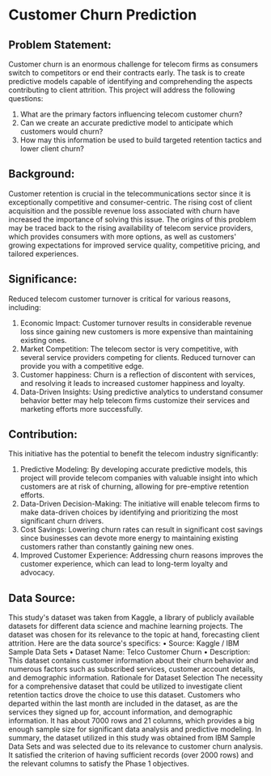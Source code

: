 # Customer Churn Prediction

## Problem Statement:
Customer churn is an enormous challenge for telecom firms as consumers switch to competitors or end their contracts early. The task is to create predictive models capable of identifying and comprehending the aspects contributing to client attrition. This project will address the following questions:
1. What are the primary factors influencing telecom customer churn?
2. Can we create an accurate predictive model to anticipate which customers would churn?
3. How may this information be used to build targeted retention tactics and lower client churn?
 
## Background:
Customer retention is crucial in the telecommunications sector since it is exceptionally competitive and consumer-centric. The rising cost of client acquisition and the possible revenue loss associated with churn have increased the importance of solving this issue. The origins of this problem may be traced back to the rising availability of telecom service providers, which provides consumers with more options, as well as customers' growing expectations for improved service quality, competitive pricing, and tailored experiences.



## Significance:
Reduced telecom customer turnover is critical for various reasons, including:
1. Economic Impact: Customer turnover results in considerable revenue loss since gaining new customers is more expensive than maintaining existing ones.
2. Market Competition: The telecom sector is very competitive, with several service providers competing for clients. Reduced turnover can provide you with a competitive edge.
3. Customer happiness: Churn is a reflection of discontent with services, and resolving it leads to increased customer happiness and loyalty.
4. Data-Driven Insights: Using predictive analytics to understand consumer behavior better may help telecom firms customize their services and marketing efforts more successfully.
 
 
## Contribution:
This initiative has the potential to benefit the telecom industry significantly:
1. Predictive Modeling: By developing accurate predictive models, this project will provide telecom companies with valuable insight into which customers are at risk of churning, allowing for pre-emptive retention efforts.
2. Data-Driven Decision-Making: The initiative will enable telecom firms to make data-driven choices by identifying and prioritizing the most significant churn drivers.
3. Cost Savings: Lowering churn rates can result in significant cost savings since businesses can devote more energy to maintaining existing customers rather than constantly gaining new ones.
4. Improved Customer Experience: Addressing churn reasons improves the customer experience, which can lead to long-term loyalty and advocacy.


## Data Source:
This study's dataset was taken from Kaggle, a library of publicly available datasets for different data science and machine learning projects. The dataset was chosen for its relevance to the topic at hand, forecasting client attrition. Here are the data source's specifics:
•     Source: Kaggle / IBM Sample Data Sets
•     Dataset Name: Telco Customer Churn
•     Description: This dataset contains customer information about their churn behavior and numerous factors such as subscribed services, customer account details, and demographic information.
Rationale for Dataset Selection
The necessity for a comprehensive dataset that could be utilized to investigate client retention tactics drove the choice to use this dataset. Customers who departed within the last month are included in the dataset, as are the services they signed up for, account information, and demographic information. It has about 7000 rows and 21 columns, which provides a big enough sample size for significant data analysis and predictive modeling.
In summary, the dataset utilized in this study was obtained from IBM Sample Data Sets and was selected due to its relevance to customer churn analysis. It satisfied the criterion of having sufficient records (over 2000 rows) and the relevant columns to satisfy the Phase 1 objectives.